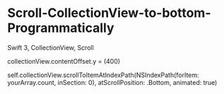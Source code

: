 # Scroll-CollectionView-to-bottom-Programmatically
Swift 3, CollectionView, Scroll


collectionView.contentOffset.y = (400)

self.collectionView.scrollToItemAtIndexPath(NSIndexPath(forItem: yourArray.count, inSection: 0), atScrollPosition: .Bottom, animated: true)

